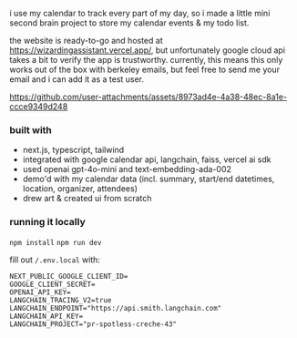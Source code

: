 i use my calendar to track every part of my day, so i made a little mini second brain project to store my calendar events & my todo list.

the website is ready-to-go and hosted at https://wizardingassistant.vercel.app/, but unfortunately google cloud api takes a bit to verify the app is trustworthy. currently, this means this only works out of the box with berkeley emails, but feel free to send me your email and i can add it as a test user.



https://github.com/user-attachments/assets/8973ad4e-4a38-48ec-8a1e-ccce9349d248



### built with

- next.js, typescript, tailwind
- integrated with google calendar api, langchain, faiss, vercel ai sdk
- used openai gpt-4o-mini and text-embedding-ada-002
- demo'd with my calendar data (incl. summary, start/end datetimes, location, organizer, attendees)
- drew art & created ui from scratch

### running it locally

`npm install`
`npm run dev`

fill out `/.env.local` with:
```
NEXT_PUBLIC_GOOGLE_CLIENT_ID=
GOOGLE_CLIENT_SECRET=
OPENAI_API_KEY=
LANGCHAIN_TRACING_V2=true
LANGCHAIN_ENDPOINT="https://api.smith.langchain.com"
LANGCHAIN_API_KEY=
LANGCHAIN_PROJECT="pr-spotless-creche-43"
```
